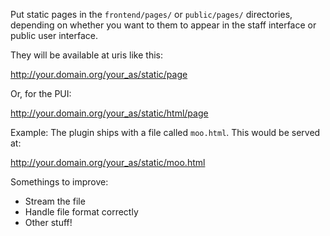 Put static pages in the `frontend/pages/` or `public/pages/` directories, depending 
on whether you want to them to appear in the staff interface or public user interface.

They will be available at uris like this:

  http://your.domain.org/your_as/static/page
  
Or, for the PUI:

  http://your.domain.org/your_as/static/html/page

Example: The plugin ships with a file called `moo.html`. This would be served at:

  http://your.domain.org/your_as/static/moo.html


Somethings to improve:

  - Stream the file
  - Handle file format correctly
  - Other stuff!

